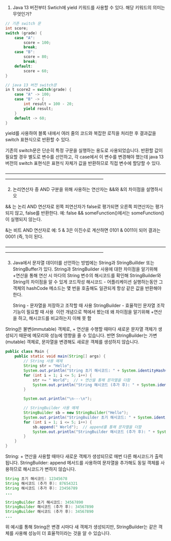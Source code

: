 1. Java 13 버전부터 Swtich에 yield 키워드를 사용할 수 있다. 해당 키워드의 의미는 무엇인가?
```java
// 기존 switch 문
int score;
switch (grade) {
    case "A":
        score = 100;
        break;
    case "B":
        score = 80;
        break;
    default:
        score = 60;
}

```

```java
// java 13 버전 switch문
in t score2 = switch(grade) {
	case "A" -> 100;
	case "B" -> {
		int result = 100 - 20; 
		yield result;
	}
	default -> 60;
}
```
yield를 사용하여 블록 내에서 여러 줄의 코드와 복잡한 로직을 처리한 후 결과값을 switch 표현식으로 반환할 수 있다.

기존의 switch문은 단순히 특정 구문을 실행하는 용도로 사용되었습니다. 반환할 값이 필요할 경우 별도로 변수를 선언하고, 
각 case에서 이 변수를 변경해야 했는데 java 13 버전의 switch 표현식은 표현식 자체가 값을 반환하므로 직접 변수에 할당할 수 있다.

——————————————————————————————————————————————————————————

2. 논리연산자 중 AND 구분을 위해 사용하는 연산자는 &&와 &의 차이점을 설명하시오

&& 는 논리 AND 연산자로 
왼쪽 피연산자가 false로 평가되면 오른쪽 피연산자는 평가되지 않고, false를 반환한다.
예: false && someFunction()에서는 someFunction()이 실행되지 않는다.

&는 비트 AND 연산자로
예: 5 & 3은 이진수로 계산하면 0101 & 0011이 되어 결과는 0001 (즉, 1)이 된다.

——————————————————————————————————————————————————————————

3. Java에서 문자열 데이터를 선언하는 방법에는 String과 StringBuillder 또는 StringBuffer가 있다. 
String과 StringBuilder 사용에 대한 차이점을 알기위해 +연산을 통해 연산 시 마다의 String 변수의 해시코드를 확인해 StringBuilder와 String의 차이점을 알 수 있게 코드작성 해시코드 - 어플리케이션 실행하는동안 그 객체의 hashCode 메소드는 몇 번을 호출해도 일관되게 항상 같은 값을 반환해야 한다.

   String - 문자열을 저장하고 조작할 때 사용
   StringBuilder - 효율적인 문자열 조작 기능이 필요할 때 사용  이런 개념으로 책에서 봤는데 왜 차이점을 알기위해 +연산을 하고, 해시코드를 비교하는지 이해 못 함 

String은 불변(immutable) 객체로, + 연산을 수행할 때마다 새로운 문자열 객체가 생성되기 때문에 메모리와 성능에 영향을 줄 수 있습니다. 
반면 StringBuilder는 가변(mutable) 객체로, 문자열을 변경해도 새로운 객체를 생성하지 않습니다.

```java
public class Main {
    public static void main(String[] args) {
        // String 사용 예제
        String str = "Hello";
        System.out.println("String 초기 해시코드: " + System.identityHashCode(str));
        for (int i = 1; i <= 5; i++) {
            str += " World";  // + 연산을 통해 문자열을 더함
            System.out.println("String 해시코드 (추가 후): " + System.identityHashCode(str));
        }

        System.out.println("\n---\n");

        // StringBuilder 사용 예제
        StringBuilder sb = new StringBuilder("Hello");
        System.out.println("StringBuilder 초기 해시코드: " + System.identityHashCode(sb));
        for (int i = 1; i <= 5; i++) {
            sb.append(" World");  // append를 통해 문자열을 더함
            System.out.println("StringBuilder 해시코드 (추가 후): " + System.identityHashCode(sb));
        }
    }
}
```
String: + 연산을 사용할 때마다 새로운 객체가 생성되므로 매번 다른 해시코드가 출력됩니다.
StringBuilder: append 메서드를 사용하여 문자열을 추가해도 동일 객체를 사용하므로 해시코드가 변하지 않습니다.

```java
String 초기 해시코드: 12345678
String 해시코드 (추가 후): 87654321
String 해시코드 (추가 후): 23456789
...

StringBuilder 초기 해시코드: 34567890
StringBuilder 해시코드 (추가 후): 34567890
StringBuilder 해시코드 (추가 후): 34567890
...
```
위 예시를 통해 String은 변경 시마다 새 객체가 생성되지만, StringBuilder는 같은 객체를 사용해 성능이 더 효율적이라는 것을 알 수 있습니다.
